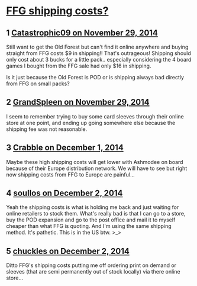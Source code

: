 # [FFG shipping costs?](https://community.fantasyflightgames.com/topic/128120-ffg-shipping-costs/)

## 1 [Catastrophic09 on November 29, 2014](https://community.fantasyflightgames.com/topic/128120-ffg-shipping-costs/?do=findComment&comment=1351106)

Still want to get the Old Forest but can't find it online anywhere and buying straight from FFG costs $9 in shipping!! That's outrageous! Shipping should only cost about 3 bucks for a little pack.. especially considering the 4 board games I bought from the FFG sale had only $16 in shipping.

Is it just because the Old Forest is POD or is shipping always bad directly from FFG on small packs?

## 2 [GrandSpleen on November 29, 2014](https://community.fantasyflightgames.com/topic/128120-ffg-shipping-costs/?do=findComment&comment=1351107)

I seem to remember trying to buy some card sleeves through their online store at one point, and ending up going somewhere else because the shipping fee was not reasonable.

## 3 [Crabble on December 1, 2014](https://community.fantasyflightgames.com/topic/128120-ffg-shipping-costs/?do=findComment&comment=1352837)

Maybe these high shipping costs will get lower with Ashmodee on board because of their Europe distribution network. We will have to see but right now shipping costs from FFG to Europe are painful...

## 4 [soullos on December 2, 2014](https://community.fantasyflightgames.com/topic/128120-ffg-shipping-costs/?do=findComment&comment=1353353)

Yeah the shipping costs is what is holding me back and just waiting for online retailers to stock them. What's really bad is that I can go to a store, buy the POD expansion and go to the post office and mail it to myself cheaper than what FFG is quoting. And I'm using the same shipping method. It's pathetic. This is in the US btw. >_>

## 5 [chuckles on December 2, 2014](https://community.fantasyflightgames.com/topic/128120-ffg-shipping-costs/?do=findComment&comment=1353379)

Ditto FFG's shipping costs putting me off ordering print on demand or sleeves (that are semi permanently out of stock locally) via there online store...

